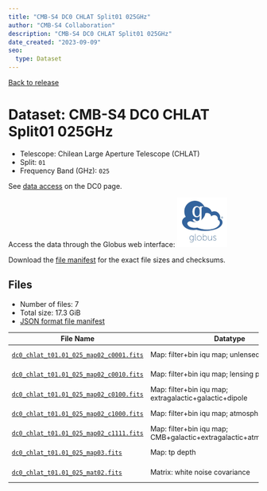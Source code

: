 ```yaml
---
title: "CMB-S4 DC0 CHLAT Split01 025GHz"
author: "CMB-S4 Collaboration"
description: "CMB-S4 DC0 CHLAT Split01 025GHz"
date_created: "2023-09-09"
seo:
  type: Dataset
---
```


[Back to release](./dc0.html#datasets)

# Dataset: CMB-S4 DC0 CHLAT Split01 025GHz

- Telescope: Chilean Large Aperture Telescope (CHLAT) 
- Split: `01`
- Frequency Band (GHz): `025`

See [data access](./dc0.html#data-access) on the DC0 page.

Access the data through the Globus web interface: [![Download via Globus](images/globus-logo.png)](https://app.globus.org/file-manager?origin_id=c9dc477a-3db5-4946-874d-a5dc7efcabcf&origin_path=%2Fdatareleases%2Fdc0%2Fmission%2Fchlat%2Fsplit01%2F025%2F)

Download the [file manifest](https://g-9fdb0b.6b7bd8.0ec8.data.globus.org/datareleases/dc0/mission/chlat/split01/025/manifest.json) for the exact file sizes and checksums.

## Files

- Number of files: 7
- Total size: 17.3 GiB
- [JSON format file manifest](https://g-9fdb0b.6b7bd8.0ec8.data.globus.org/datareleases/dc0/mission/chlat/split01/025/manifest.json)

|                                                                                File Name                                                                                |                               Datatype                               |  Size   |
| ----------------------------------------------------------------------------------------------------------------------------------------------------------------------- | -------------------------------------------------------------------- | ------- |
| [`dc0_chlat_t01.01_025_map02_c0001.fits`](https://g-9fdb0b.6b7bd8.0ec8.data.globus.org/datareleases/dc0/mission/chlat/split01/025/dc0_chlat_t01.01_025_map02_c0001.fits) | Map: filter+bin iqu map; unlensed primary CMB                        | 2.3 GiB |
| [`dc0_chlat_t01.01_025_map02_c0010.fits`](https://g-9fdb0b.6b7bd8.0ec8.data.globus.org/datareleases/dc0/mission/chlat/split01/025/dc0_chlat_t01.01_025_map02_c0010.fits) | Map: filter+bin iqu map; lensing perturbation                        | 2.3 GiB |
| [`dc0_chlat_t01.01_025_map02_c0100.fits`](https://g-9fdb0b.6b7bd8.0ec8.data.globus.org/datareleases/dc0/mission/chlat/split01/025/dc0_chlat_t01.01_025_map02_c0100.fits) | Map: filter+bin iqu map; extragalactic+galactic+dipole               | 2.3 GiB |
| [`dc0_chlat_t01.01_025_map02_c1000.fits`](https://g-9fdb0b.6b7bd8.0ec8.data.globus.org/datareleases/dc0/mission/chlat/split01/025/dc0_chlat_t01.01_025_map02_c1000.fits) | Map: filter+bin iqu map; atmosphere+noise                            | 2.3 GiB |
| [`dc0_chlat_t01.01_025_map02_c1111.fits`](https://g-9fdb0b.6b7bd8.0ec8.data.globus.org/datareleases/dc0/mission/chlat/split01/025/dc0_chlat_t01.01_025_map02_c1111.fits) | Map: filter+bin iqu map; CMB+galactic+extragalactic+atmosphere+noise | 2.3 GiB |
| [`dc0_chlat_t01.01_025_map03.fits`](https://g-9fdb0b.6b7bd8.0ec8.data.globus.org/datareleases/dc0/mission/chlat/split01/025/dc0_chlat_t01.01_025_map03.fits)             | Map: tp depth                                                        | 1.5 GiB |
| [`dc0_chlat_t01.01_025_mat02.fits`](https://g-9fdb0b.6b7bd8.0ec8.data.globus.org/datareleases/dc0/mission/chlat/split01/025/dc0_chlat_t01.01_025_mat02.fits)             | Matrix: white noise covariance                                       | 4.5 GiB |
